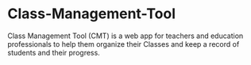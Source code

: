 # Class-Management-Tool
Class Management Tool (CMT) is a web app for teachers and education professionals to help them organize their Classes and keep a record of students and their progress.
